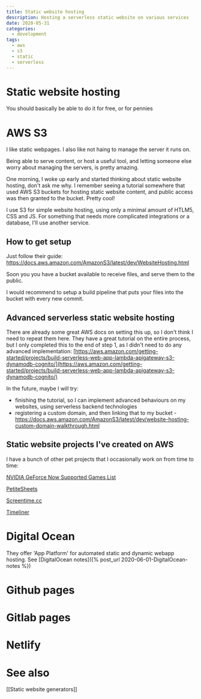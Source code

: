 ```yaml
---
title: Static website hosting
description: Hosting a serverless static website on various services
date: 2020-05-31
categories:
  - development
tags:
  - aws
  - s3
  - static
  - serverless
---
```


# Static website hosting
You should basically be able to do it for free, or for pennies

# AWS S3
I like static webpages. I also like not haing to manage the server it runs on.

Being able to serve content, or host a useful tool, and letting someone else
worry about managing the servers, is pretty amazing.

One morning, I woke up early and started thinking about static website hosting, don't ask me why. I remember seeing a tutorial somewhere that used AWS S3 buckets for hosting static website content, and public access was then granted to the bucket. Pretty cool!

I use S3 for simple website hosting, using  only a minimal amount of HTLM5, CSS and JS. For something that needs more complicated integrations or a database, I'll use another service.

## How to get setup
Just follow their guide:
https://docs.aws.amazon.com/AmazonS3/latest/dev/WebsiteHosting.html

Soon you you have a bucket available to receive files, and serve them to the public.

I would recommend to setup a build pipeline that puts your files into the bucket with every new commit. 

## Advanced serverless static website hosting
There are already some great AWS docs on setting this up, so I don't think I
need to repeat them here. They have a great tutorial on the entire process, but I only completed this to the end of step 1, as I didn't need to do any advanced implementation:
[https://aws.amazon.com/getting-started/projects/build-serverless-web-app-lambda-apigateway-s3-dynamodb-cognito/](https://aws.amazon.com/getting-started/projects/build-serverless-web-app-lambda-apigateway-s3-dynamodb-cognito/)

In the future, maybe I will try:
- finishing the tutorial, so I can implement advanced behaviours on my websites, using serverless backend technologies
- registering a custom domain, and then linking that to my bucket - https://docs.aws.amazon.com/AmazonS3/latest/dev/website-hosting-custom-domain-walkthrough.html

## Static website projects I've created on AWS
I have a bunch of other pet projects that I occasionally work on from time to time:

[NVIDIA GeForce Now Supported Games List](http://nvidia-geforce-now.s3-website-eu-west-1.amazonaws.com/)

[PetiteSheets](http://app-bucket-petitesheets.s3-website-eu-west-1.amazonaws.com/)

[Screentime.cc](http://screentime.cc.s3-website-eu-west-1.amazonaws.com/)

[Timeliner](http://app-timeliner.s3-website-eu-west-1.amazonaws.com/)

# Digital Ocean

They offer 'App Platform' for automated static and dynamic webapp hosting. See [DigitalOcean notes]({% post_url 2020-06-01-DigitalOcean-notes %})

# Github pages

# Gitlab pages

# Netlify

# See also

[[Static website generators]]